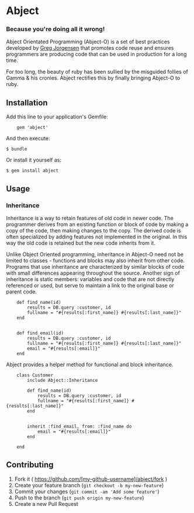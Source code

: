 # Abject

### Because you're doing all it wrong!

Abject Orientated Programming (Abject-O) is a set of best practices developed by [Greg Jorgensen](http://typicalprogrammer.com/abject-oriented/) that promotes code reuse and ensures programmers are producing code that can be used in production for a long time.

For too long, the beauty of ruby has been sullied by the misguided follies of Gamma & his cronies.  Abject rectifies this by finally bringing Abject-O to ruby.


## Installation

Add this line to your application's Gemfile:


		gem 'abject'


And then execute:


    $ bundle


Or install it yourself as:


    $ gem install abject


## Usage

### Inheritance

Inheritance is a way to retain features of old code in newer code. The programmer derives from an existing function or block of code by making a copy of the code, then making changes to the copy. The derived code is often specialized by adding features not implemented in the original. In this way the old code is retained but the new code inherits from it.

Unlike Object Oriented programming, inheritance in Abject-O need not be limited to classes - functions and blocks may also inherit from other code.  Programs that use inheritance are characterized by similar blocks of code with small differences appearing throughout the source. Another sign of inheritance is static members: variables and code that are not directly referenced or used, but serve to maintain a link to the original base or parent code. 


		def find_name(id)
			results = DB.query :customer, id
			fullname = "#{results[:first_name]} #{results[:last_name]}"
		end


		def find_email(id)
			results = DB.query :customer, id
			fullname = "#{results[:first_name]} #{results[:last_name]}"
			email = "#{results[:email]}"
		end


Abject provides a helper method for functional and block inheritance.


		class Customer
			include Abject::Inheritance

			def find_name(id)
				results = DB.query :customer, id
				fullname = "#{results[:first_name]} #{results[:last_name]}"
			end			


			inherit :find_email, from: :find_name do 
				email = "#{results[:email]}"
			end

		end



## Contributing

1. Fork it ( https://github.com/[my-github-username]/abject/fork )
2. Create your feature branch (`git checkout -b my-new-feature`)
3. Commit your changes (`git commit -am 'Add some feature'`)
4. Push to the branch (`git push origin my-new-feature`)
5. Create a new Pull Request
